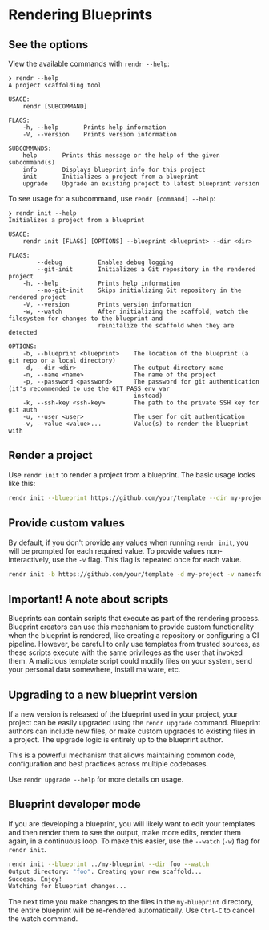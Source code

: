 # Rendering Blueprints

## See the options

View the available commands with `rendr --help`:

    ❯ rendr --help
    A project scaffolding tool

    USAGE:
        rendr [SUBCOMMAND]

    FLAGS:
        -h, --help       Prints help information
        -V, --version    Prints version information

    SUBCOMMANDS:
        help       Prints this message or the help of the given subcommand(s)
        info       Displays blueprint info for this project
        init       Initializes a project from a blueprint
        upgrade    Upgrade an existing project to latest blueprint version


To see usage for a subcommand, use `rendr [command] --help`:

    ❯ rendr init --help
    Initializes a project from a blueprint

    USAGE:
        rendr init [FLAGS] [OPTIONS] --blueprint <blueprint> --dir <dir>

    FLAGS:
            --debug          Enables debug logging
            --git-init       Initializes a Git repository in the rendered project
        -h, --help           Prints help information
            --no-git-init    Skips initializing Git repository in the rendered project
        -V, --version        Prints version information
        -w, --watch          After initializing the scaffold, watch the filesystem for changes to the blueprint and
                             reinitalize the scaffold when they are detected

    OPTIONS:
        -b, --blueprint <blueprint>    The location of the blueprint (a git repo or a local directory)
        -d, --dir <dir>                The output directory name
        -n, --name <name>              The name of the project
        -p, --password <password>      The password for git authentication (it's recommended to use the GIT_PASS env var
                                       instead)
        -k, --ssh-key <ssh-key>        The path to the private SSH key for git auth
        -u, --user <user>              The user for git authentication
        -v, --value <value>...         Value(s) to render the blueprint with

## Render a project

Use `rendr init` to render a project from a blueprint. The basic usage looks like this:

```sh
rendr init --blueprint https://github.com/your/template --dir my-project
```

## Provide custom values

By default, if you don't provide any values when running `rendr init`, you will
be prompted for each required value. To provide values non-interactively, use
the `-v` flag. This flag is repeated once for each value.

```sh
rendr init -b https://github.com/your/template -d my-project -v name:foo -v version:1.0.0
```

## Important! A note about scripts

Blueprints can contain scripts that execute as part of the rendering process.
Blueprint creators can use this mechanism to provide custom functionality when
the blueprint is rendered, like creating a repository or configuring a CI
pipeline. However, be careful to only use templates from trusted sources, as
these scripts execute with the same privileges as the user that invoked them.
A malicious template script could modify files on your system, send your
personal data somewhere, install malware, etc.

## Upgrading to a new blueprint version

If a new version is released of the blueprint used in your project, your
project can be easily upgraded using the `rendr upgrade` command. Blueprint
authors can include new files, or make custom upgrades to existing files in a
project. The upgrade logic is entirely up to the blueprint author.

This is a powerful mechanism that allows maintaining common code, configuration
and best practices across multiple codebases.

Use `rendr upgrade --help` for more details on usage.

## Blueprint developer mode

If you are developing a blueprint, you will likely want to edit your templates
and then render them to see the output, make more edits, render them again, in
a continuous loop.  To make this easier, use the `--watch` (`-w`) flag for
`rendr init`.

```sh
rendr init --blueprint ../my-blueprint --dir foo --watch
Output directory: "foo". Creating your new scaffold...
Success. Enjoy!
Watching for blueprint changes...
```

The next time you make changes to the files in the `my-blueprint` directory,
the entire blueprint will be re-rendered automatically. Use `Ctrl-C` to cancel
the watch command.
